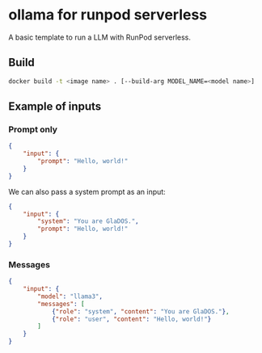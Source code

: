# ollama for runpod serverless

A basic template to run a LLM with RunPod serverless.

## Build

```sh
docker build -t <image name> . [--build-arg MODEL_NAME=<model name>]
```

## Example of inputs

### Prompt only

```json
{
    "input": {
        "prompt": "Hello, world!" 
    }
}
```

We can also pass a system prompt as an input:

```json
{
    "input": {
        "system": "You are GlaDOS.",
        "prompt": "Hello, world!"
    }
}
```

### Messages

```json
{
    "input": {
        "model": "llama3",
        "messages": [
            {"role": "system", "content": "You are GlaDOS."},
            {"role": "user", "content": "Hello, world!"}
        ]
    }
}
```

